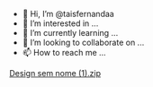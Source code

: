 - 👋 Hi, I’m @taisfernandaa
- 👀 I’m interested in ...
- 🌱 I’m currently learning ...
- 💞️ I’m looking to collaborate on ...
- 📫 How to reach me ...

<!---
taisfernandaa/taisfernandaa is a ✨ special ✨ repository because its `README.md` (this file) appears on your GitHub profile.
You can click the Preview link to take a look at your changes.
--->
[Design sem nome (1).zip](https://github.com/taisfernandaa/taisfernandaa/files/6969159/Design.sem.nome.1.zip)
